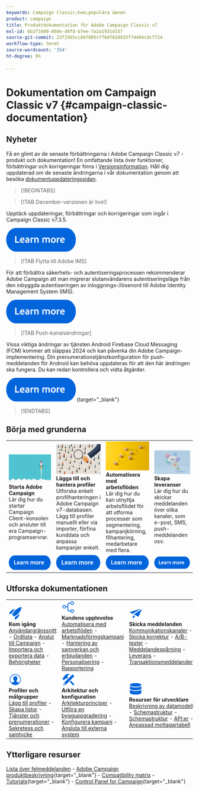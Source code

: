```yaml
---
keywords: Campaign Classic;hem;populära ämnen
product: campaign
title: Produktdokumentation för Adobe Campaign Classic v7
exl-id: 6b3f1689-80de-49fd-b7ee-7a2a1931d157
source-git-commit: 23f2565cc847805cff6df028935f74404cdcff24
workflow-type: tm+mt
source-wordcount: '354'
ht-degree: 9%

---
```


# Dokumentation om Campaign Classic v7 {#campaign-classic-documentation}

<!--![](platform/using/assets/do-not-localize/banner_acc_doc.jpg) -->

## Nyheter

Få en glimt av de senaste förbättringarna i Adobe Campaign Classic v7 - produkt och dokumentation! En omfattande lista över funktioner, förbättringar och korrigeringar finns i [Versionsinformation](rn/using/latest-release.md).  Håll dig uppdaterad om de senaste ändringarna i vår dokumentation genom att besöka [dokumentuppdateringssidan](rn/using/documentation-updates.md).

>[!BEGINTABS]


>[!TAB December-versionen är live!]

Upptäck uppdateringar, förbättringar och korrigeringar som ingår i Campaign Classic v7.3.5.

[![Bild](assets/do-not-localize/learn-more-button.svg)](rn/using/latest-release.md)

>[!TAB Flytta till Adobe IMS]

För att förbättra säkerhets- och autentiseringsprocessen rekommenderar Adobe Campaign att man migrerar slutanvändarens autentiseringsläge från den inbyggda autentiseringen av inloggnings-/lösenord till Adobe Identity Management System (IMS).

[![Bild](assets/do-not-localize/learn-more-button.svg)](technotes/using/migrate-users-to-ims.md)


>[!TAB Push-kanalsändringar]

Vissa viktiga ändringar av tjänsten Android Firebase Cloud Messaging (FCM) kommer att släppas 2024 och kan påverka din Adobe Campaign-implementering. Din prenumerationstjänstkonfiguration för push-meddelanden för Android kan behöva uppdateras för att den här ändringen ska fungera. Du kan redan kontrollera och vidta åtgärder.

[![image](assets/do-not-localize/learn-more-button.svg)](https://experienceleague.adobe.com/docs/campaign/technotes-ac/tn-new/push-technote.html){target="_blank"}


>[!ENDTABS]

## Börja med grunderna

<table style="table-layout:fixed">
  <tr style="border: 0;">
    <td>
    <a href="platform/using/launching-adobe-campaign.md"><img src="assets/do-not-localize/start-launch.png"></a></a>
    <div><strong>Starta Adobe Campaign</strong><br/>Lär dig hur du startar Campaign Client-konsolen och ansluter till era Campaign-programservrar.</div>
    </td>
    <td>
    <a href="platform/using/about-profiles.md"><img src="assets/do-not-localize/start-profiles.png"></a>
    <div><strong>Lägga till och hantera profiler</strong><br/>Utforska enkelt profilhanteringen i Adobe Campaign v7-databasen. Lägg till profiler manuellt eller via importer, förfina kunddata och anpassa kampanjer enkelt.</div>
    </td>
    <td>
    <a href="workflow/using/about-workflows.md"><img src="assets/do-not-localize/start-workflows.jpeg"></a>
    <div><strong>Automatisera med arbetsflöden</strong><br/>Lär dig hur du kan utnyttja arbetsflödet för att utforma processer som segmentering, kampanjkörning, filhantering, medarbetare med flera.
    </div></td>
    <td>
    <a href="delivery/using/steps-about-delivery-creation-steps.md"><img src="assets/do-not-localize/start-deliveries.jpeg"></a>
    <div><strong>Skapa leveranser</strong><br/>Lär dig hur du skickar meddelanden över olika kanaler, som e-post, SMS, push-meddelanden osv.</div>
    </td>
  </tr>
  <tr style="border: 0;">
    <td align="center"><a href="platform/using/launching-adobe-campaign.md"><img src="assets/do-not-localize/learn-more-button.svg"></a></td>
    <td align="center"><a href="platform/using/about-profiles.md"><img src="assets/do-not-localize/learn-more-button.svg"></a></td>
    <td align="center"><a href="workflow/using/about-workflows.md"><img src="assets/do-not-localize/learn-more-button.svg"></a></td>
    <td align="center"><a href="delivery/using/steps-about-delivery-creation-steps.md"><img src="assets/do-not-localize/learn-more-button.svg"></a></td>
    </tr>
</table>

## Utforska dokumentationen

<table style="table-layout:auto">
  <tr style="border: 0;">
    <td>
      <img src="assets/do-not-localize/icon-start.svg" width="35px">
    <br/>
      <strong>Kom igång</strong><br/><a href="platform/using/adobe-campaign-workspace.md">Användargränssnitt</a> - <a href="platform/using/ac-glossary.md">Ordlista</a> - <a href="platform/using/launching-adobe-campaign.md">Anslut till Campaign</a> - <a href="platform/using/get-started-data-import-export.md">Importera och exportera data</a> - <a href="platform/using/access-management.md">Behörigheter</a>
    </td>
    <td>
      <img src="assets/do-not-localize/icon-experience.svg" width="35px">
    <br/>
      <strong>Kundens upplevelse</strong><br/><a href="workflow/using/about-workflows.md">Automatisera med arbetsflöden</a> - <a href="campaign/using/setting-up-marketing-campaigns.md">Marknadsföringskampanj</a> - <a href="interaction/using/interaction-and-offer-management.md">Hantering av samverkan och erbjudanden</a> - <a href="delivery/using/about-personalization.md">Personalisering</a> - <a href="reporting/using/about-adobe-campaign-reporting-tools.md">Rapportering</a>
    </td>
    <td>
      <img src="assets/do-not-localize/icon-send.svg" width="35px">
    <br/>
      <strong>Skicka meddelanden</strong><br/><a href="delivery/using/communication-channels.md">Kommunikationskanaler</a> - <a href="delivery/using/steps-about-delivery-creation-steps.md#sending-a-proof">Skicka korrektur</a> - <a href="delivery/using/get-started-a-b-testing.md">A/B-tester</a> - <a href="delivery/using/about-message-tracking.md">Meddelandespårning</a> - <a href="delivery/using/about-deliverability.md">Leverans</a> - <a href="message-center/using/about-transactional-messaging.md">Transaktionsmeddelanden</a>
    </td>
  </tr>
  <tr style="border: 0;">
    <td>
      <img src="assets/do-not-localize/icon_profile-audience.svg" width="35px">
      <br/>
      <strong>Profiler och målgrupper</strong><br/><a href="platform/using/adding-profiles.md">Lägg till profiler</a> - <a href="platform/using/creating-and-managing-lists.md">Skapa listor</a> - <a href="delivery/using/about-services-and-subscriptions.md">Tjänster och prenumerationer</a> - <a href="platform/using/privacy-management.md">Sekretess och samtycke</a>
    </td>
    <td>
      <img src="assets/do-not-localize/icon-configure.svg" width="35px">
      <br/>
      <strong>Arkitektur och konfiguration</strong><br/><a href="production/using/general-architecture.md">Arkitekturprinciper</a> - <a href="production/using/build-upgrade.md">Utföra en bygguppgradering</a> - <a href="production/using/configuration.md">Konfigurera kampanj</a> - <a href="installation/using/external-accounts.md">Ansluta till externa system</a>
    </td>
    <td>
      <img src="assets/do-not-localize/icon-dev.svg" width="35px">
      <br/>
      <strong>Resurser för utvecklare</strong><br/><a href="configuration/using/about-data-model.md">Beskrivning av datamodell</a> - <a href="configuration/using/about-schema-reference.md">Schemastruktur</a> - <a href="configuration/using/editing-forms.md">Schemastruktur</a> - <a href="configuration/using/about-web-services.md">API:er</a> - <a href="https://experienceleague.adobe.com/developer/campaign-api/api/index.html&gt;JSAPI-referensdokumentation&lt;/a&gt; - &lt;a href=&quot;&quot;&gt;" configuration/using/about-custom-recipient-table.md">Anpassad mottagartabell</a>
    </td>
  </tr>
</table>

## Ytterligare resurser

[Lista över felmeddelanden](https://experienceleague.adobe.com/developer/campaign-errors/error_codes.html?lang=sv) - [Adobe Campaign produktbeskrivning](https://helpx.adobe.com/legal/product-descriptions/adobe-campaign-managed-cloud-services.html){target="_blank"} - [Compatibility matrix](rn/using/compatibility-matrix.md) - [Tutorials](https://experienceleague.adobe.com/docs/campaign-classic-learn/tutorials/overview.html?lang=sv){target="_blank"} - [Control Panel for Campaign](https://experienceleague.adobe.com/docs/control-panel/using/discover-control-panel/key-features.html){target="_blank"}
